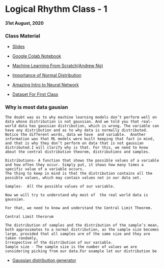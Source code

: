 # Logical Rhythm Class - 1

#### 31st August, 2020

### Class Material

- [Slides](https://docs.google.com/presentation/d/1bPDQ0ARF2NTI-qEErOQT25kj2cjuai9fiQvirvWPCt4/edit?usp=sharing)

- [Google Colab Notebook](https://colab.research.google.com/drive/1QD90iNMdE3pkhur3oDdStspNfLILUM1q?usp=sharing)

- [Machine Learning From Scratch(Andrew Ng)](https://www.youtube.com/playlist?list=PLLssT5z_DsK-h9vYZkQkYNWcItqhlRJLN)

- [Importance of Normal Distribution](https://towardsdatascience.com/why-data-scientists-love-gaussian-6e7a7b726859)

- [Amazing Intro to Neural Network](https://www.youtube.com/watch?v=aircAruvnKk&list=PL_h2yd2CGtBHEKwEH5iqTZH85wLS-eUzv)

- [Dataset For First Class](housing.zip)

### Why is most data gausian
    The doubt was as to why machine learning models don’t perform well on data whose distribution is not gaussian. And we told you that real-world data has gaussian distribution, which is wrong. The variable can have any distribution and as to why data is normally distributed. Notice the different words, data we have  and variable.  Another information was that ML models were built keeping that fact in mind, and that is why they don’t perform on data that is not gaussian distributed.I will clarify why is that. For this, we need to know about the central distribution theorem, distributions and samples.

    Distributions- A function that shows the possible values of a variable and how often they occur. Simply put, it shows how many times a specific value of a variable occurs.
    The thing to keep in mind is that the distribution contains all the possible values, which may contain values not in our data set.

    Samples-  All the possible values of our variable.

    Now we will try to understand why most of  the real world data is gaussian.

    For that, we need to know and understand the Central Limit Theorem.

    Central Limit therorum

    The distribution of samples and the distribution of the sample’s mean, both approximates to a normal distribution, as the sample size becomes large, provided that all samples are of the same size and they are taken randomly,
    Irrespective of the distribution of our variable.
    Sample size - The sample size is the number of values we are considering picking from our data.For example let our distribution be

- [Gaussian distribution generator](https://docs.google.com/document/d/1Hrk_Yt8rvp-JCu22ZbvAIFtwJQhkeMhNJ5XlmVrhz50/edit?usp=sharing)
